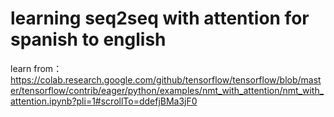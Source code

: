 # learning seq2seq with attention for spanish to english 
learn from： https://colab.research.google.com/github/tensorflow/tensorflow/blob/master/tensorflow/contrib/eager/python/examples/nmt_with_attention/nmt_with_attention.ipynb?pli=1#scrollTo=ddefjBMa3jF0
